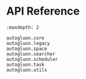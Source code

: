 # API Reference

```toc
:maxdepth: 2

autogluon.core
autogluon.legacy
autogluon.space
autogluon.searcher
autogluon.scheduler
autogluon.task
autogluon.utils
```
